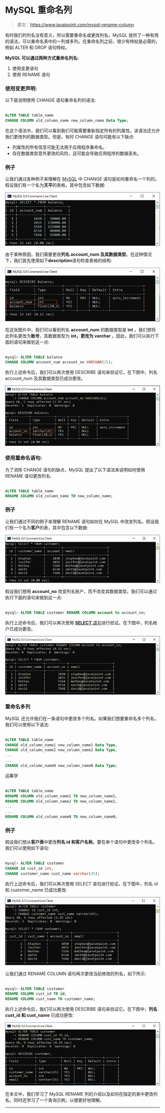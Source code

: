 # MySQL 重命名列

> 原文：<https://www.javatpoint.com/mysql-rename-column>

有时我们的列名没有意义，所以需要重命名或更改列名。MySQL 提供了一种有用的语法，可以重命名表中的一列或多列。在重命名列之前，很少有特权是必需的，例如 ALTER 和 DROP 语句特权。

**MySQL 可以通过两种方式重命名列名:**

1.  使用变更语句
2.  使用 RENAME 语句

### 使用变更声明:

以下是说明使用 CHANGE 语句重命名列的语法:

```sql

ALTER TABLE table_name 
CHANGE COLUMN old_column_name new_column_name Data Type;

```

在这个语法中，我们可以看到我们可能需要重新指定所有的列属性。该语法还允许我们更改列的数据类型。但是，有时 CHANGE 语句可能有以下缺点:

*   列属性的所有信息可能无法用于应用程序重命名。
*   存在数据类型意外更改的风险，这可能会导致应用程序的数据丢失。

### 例子

让我们通过各种例子来理解在 [MySQL](https://www.javatpoint.com/mysql-tutorial) 中 CHANGE 语句是如何重命名一个列的。假设我们有一个名为**天平**的表格，其中包含如下数据:

![MySQL Rename Column](img/342f7dcb5505e9124db63015afa69714.png)

由于某种原因，我们需要更改**列名 account_num 及其数据类型**。在这种情况下，我们首先使用如下**description**语句检查表格的结构:

![MySQL Rename Column](img/a4e6bcc7cb9564a5d64a8604323a9518.png)

在这张图片中，我们可以看到列名 **account_num** 的数据类型是 **int** 。我们想将此列名更改为**账号**，其数据类型为 **int，更改为 varchar** 。因此，我们可以执行下面的语句来做到这一点:

```sql

mysql> ALTER TABLE balance 
CHANGE COLUMN account_num account_no VARCHAR(25);

```

执行上述命令后，我们可以再次使用 DESCRIBE 语句来验证它。在下图中，列名 account_num 及其数据类型已成功更改。

![MySQL Rename Column](img/4fcdef4fa819c48f91a9e2bc64d27ef8.png)

### 使用重命名语句:

为了消除 CHANGE 语句的缺点，MySQL 提出了以下语法来说明如何使用 RENAME 语句更改列名:

```sql

ALTER TABLE table_name 
RENAME COLUMN old_column_name TO new_column_name;

```

### 例子

让我们通过不同的例子来理解 RENAME 语句如何在 MySQL 中改变列名。假设我们有一个名为**客户**的表，其中包含以下数据:

![MySQL Rename Column](img/901235ef620237f818786da3cbb6555b.png)

假设我们想用 **account_no** 改变列名账户，而不改变其数据类型。我们可以通过执行下面的语句来做到这一点:

```sql

mysql> ALTER TABLE customer RENAME COLUMN account to account_no;

```

执行上述命令后，我们可以再次使用 [**SELECT** 语句](https://www.javatpoint.com/mysql-select)进行验证。在下图中，列名帐户已成功更改。

![MySQL Rename Column](img/be9afa484f22ddc409ab944edcc0f292.png)

### 重命名多列

MySQL 还允许我们在一条语句中更改多个列名。如果我们想要重命名多个列名，我们可以使用以下语法:

```sql

ALTER TABLE table_name 
CHANGE old_column_name1 new_column_name1 Data Type,
CHANGE old_column_name2 new_column_name2 Data Type,
...
...
CHANGE old_column_nameN new_column_nameN Data Type;

```

运筹学

```sql

ALTER TABLE table_name 
RENAME COLUMN old_column_name1 TO new_column_name1,
RENAME COLUMN old_column_name2 TO new_column_name2,
...
...
RENAME COLUMN old_column_nameN TO new_column_nameN;

```

### 例子

假设我们想从**客户表**中更改**列名 id 和客户名称**。要在单个语句中更改多个列名，我们可以使用如下语句:

```sql

mysql> ALTER TABLE customer 
CHANGE id cust_id int, 
CHANGE customer_name cust_name varchar(45);

```

执行上述命令后，我们可以再次使用 SELECT 语句进行验证。在下图中，列名 id 和 customer_name 已成功更改:

![MySQL Rename Column](img/54dc68d88919a28d0b79e98bac8c4aa8.png)

让我们通过 RENAME COLUMN 语句再次更改当前修改的列名，如下所示:

```sql

mysql> ALTER TABLE customer 
RENAME COLUMN cust_id TO id, 
RENAME COLUMN cust_name TO customer_name;

```

执行上述命令后，我们可以再次使用 DESCRIBE 语句来验证它。在下图中，**列名 cust_id 和 cust_name** 已成功更改:

![MySQL Rename Column](img/ca71702847c194c11c80ea8e4e05c106.png)

在本文中，我们学习了 MySQL RENAME 列的介绍以及如何在指定的表中更改列名，同时还学习了一个查询示例，以便更好地理解。

* * *